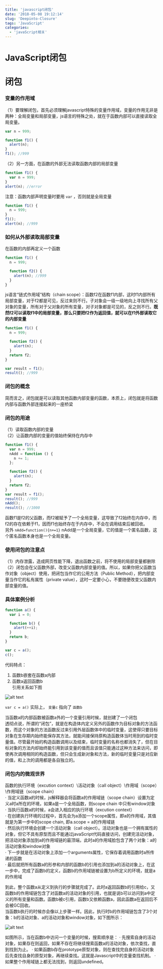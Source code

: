 ```yaml
---
title: 'javascript闭包'
date: '2018-05-08 19:12:14'
slug: 'Deepinto-Closure'
tags: 'JavaScript'
categories:
  - 'javaScript相关'
---
```


<div class="jquery-head">
    <h1>JavaScript闭包</h1>
</div>

# 闭包

### 变量的作用域

（1）要理解闭包，首先必须理解javascript特殊的变量作用域，变量的作用无非是两种：全局变量和局部变量，js语言的特殊之处，就在于函数内部可以直接读取全局变量。

```javascript
var n = 999;

function f1() {
  alert(n);
}
f1(); //999
```

（2）另一方面，在函数的外部无法读取函数内部的局部变量

```javascript
function f1() {
  var n = 999;
}
alert(n); //error
```

注意：函数内部声明变量时要用 `var` ，否则就是全局变量

```javascript
function f1() {
  n = 999;
}
f1();
alert(n); //999
```

### 如何从外部读取局部变量

在函数的内部再定义一个函数

```javascript
function f1() {
  n = 999;

  function f2() {
    alert(n); //999
  }
}
```

js语言“链式作用域”结构（chain scope）：函数f2在函数f1内部，这时f1内部所有局部变量，对于f2都是可见，反过来则不行。子对象会一级一级地向上寻找所有父对象的变量，所有对于父对象的所有变量，对子对象都是可见的，反之则不行。**既然f2可以读取f1中的局部变量，那么只要把f2作为返回值，就可以在f1外部读取它的内部变量**

```javascript
function f1() {
  n = 999;

  function f2() {
    alert(n);
  }
  return f2;
}

var result = f1();
result(); //999
```

### 闭包的概念

简而言之，闭包就是可以读取其他函数内部变量的函数，本质上，闭包就是将函数内部与函数外部连接起来的一座桥梁

### 闭包的用途

（1）读取函数内部的变量  
（2）让函数内部的变量的值始终保持在内存中

```javascript
function f1() {
  var n = 999;
  nAdd = function () {
    n += 1;
  };

  function f2() {
    alert(n);
  }
  return f2;
}
var result = f1();
result(); //999
nAdd();
result(); //1000
```

函数f1是f2的父函数，而f2被赋予了一个全局变量，这导致了f2始终在内存中，而f2的存在依赖于f1，因而f1也始终存在于内存中，不会在调用结束后被回收。  
另外 `nAdd=function(){n+=1}` nAdd是一个全局变量，它的值是一个匿名函数，这个匿名函数本身也是一个全局变量。

### 使用闭包的注意点

（1）内存泄露，造成网页性能下降，退出函数之前，将不使用的局部变量都删除  
（2）闭包会在父函数外部，改变父函数内部变量的值。所以，如果你把父函数当作对象（object）使用，把闭包当作它的公用方法（Public Method），把内部变量当作它的私有属性（private value），这时一定要小心，不要随便改变父函数内部变量的值。

### 具体案例分析

```javascript
function a() {
  var i = 0;

  function b() {
    alert(++i);
  }
  return b;
}

var c = a();
c();
```

代码特点：

1. 函数b嵌套在函数a内部
2. 函数a返回函数b  
   引用关系如下图

![alt text](/img/closure.png '闭包案例')

`var c = a()` 实际上， `变量c` 指向了 `函数b`

当函数a的内部函数被函数a外的一个变量引用时候，就创建了一个闭包  
透彻点说，所谓的“闭包”，就是在构造体内定义另外的函数作为目标对象的方法函数，而这个对象的方法函数反过来引用外层函数体中的临时变量，这使得只要目标对象在生存期内始终能保存其方法，就能间接保持原构造函数体当时用到的临时变量值。尽管最开始的构造函数调用以及结束，临时变量的名称也都消失了，但在目标对象的方法内却始终能引用到该变量的值而且该值只能通过这种方法来访问，即使再次调用相同的构造函数，但只会生成新对象和方法，新的临时变量只是对应新的值，和上次的调用都是各自独立的。

### 闭包内的微观世界

函数的执行环境（excution context）\活动对象（call object）\作用域（scope）\作用域链（scope chain）  
· 当定义函数a的时候，js解释器会将函数a的作用域链（scope chain）设置为定义a时a所在的环境，如果a是一个全局函数，则scope chain 中只有window对象  
· 当执行函数a的时候，a会进入相应的执行环境（excution context）  
· 在创建执行环境的过程中，首先会为a添加一个scope属性，即a的作用域，其值就是为第一步中的scope chain, 即a.scope = a的作用域链  
· 然后执行环境会创建一个活动对象（call object）。活动对象也是一个拥有属性的对象，但它不具有原型而且不能通过javaScript代码直接访问，创建完活动对象，把活动对象添加到a的作用域链的最顶端，此时a的作用域脸包含了两个对象：a的活动对象和window对象  
· 下一步就是在活动对象上添加一个arguments属性，它保存着调用函数时a所传递的函数  
· 最后就把所有函数a的形参和内部的函数b的引用也添加到a的活动对象上，在这一步中，完成了函数b的定义，函数b的作用域链被设置为b所定义的环境，就是a的作用域

到此，整个函数a从定义到执行的步骤就完成了。此时a返回函数b的引用给c，又函数b的作用域链包含了对函数a的活动对象的引用，也就是说b可以访问到a中定义的所有变量和函数。函数b被c引用，函数b又依赖函数a，因此函数a在返回后不会被GC回收。  
当函数b执行的时候亦会像以上步骤一样。因此，执行时b的作用域链包含了3个对象：b的活动对象、a的活动对象和window对象，如下图所示：

![alt text](/img/scopeChain.png '闭包案例')

如图所示，当在函数b中访问一个变量的时候，搜索顺序是：
· 先搜索自身的活动对象，如果存在则返回，如果不存在将继续搜索函数a的活动对象，依次查找，直到找到为止。
· 如果函数b存在prototype原型对象，则在查找完自身的活动对象后先查找自身的原型对象，再继续查找。这就是Javascript中的变量查找机制。
· 如果整个作用域链上都无法找到，则返回undefined。
